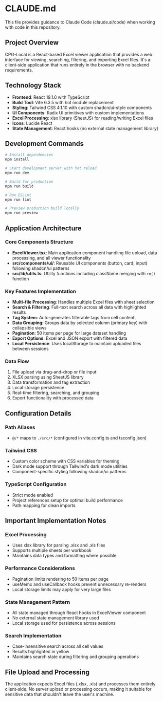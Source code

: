 # CLAUDE.md

This file provides guidance to Claude Code (claude.ai/code) when working with code in this repository.

## Project Overview

CPG-Local is a React-based Excel viewer application that provides a web interface for viewing, searching, filtering, and exporting Excel files. It's a client-side application that runs entirely in the browser with no backend requirements.

## Technology Stack

- **Frontend**: React 19.1.0 with TypeScript
- **Build Tool**: Vite 6.3.5 with hot module replacement
- **Styling**: Tailwind CSS 4.1.10 with custom shadcn/ui-style components
- **UI Components**: Radix UI primitives with custom implementations
- **Excel Processing**: xlsx library (SheetJS) for reading/writing Excel files
- **Icons**: Lucide React
- **State Management**: React hooks (no external state management library)

## Development Commands

```bash
# Install dependencies
npm install

# Start development server with hot reload
npm run dev

# Build for production
npm run build

# Run ESLint
npm run lint

# Preview production build locally
npm run preview
```

## Application Architecture

### Core Components Structure
- **ExcelViewer.tsx**: Main application component handling file upload, data processing, and all viewer functionality
- **src/components/ui/**: Reusable UI components (button, card, input) following shadcn/ui patterns
- **src/lib/utils.ts**: Utility functions including className merging with `cn()` function

### Key Features Implementation
- **Multi-file Processing**: Handles multiple Excel files with sheet selection
- **Search & Filtering**: Full-text search across all data with highlighted results
- **Tag System**: Auto-generates filterable tags from cell content
- **Data Grouping**: Groups data by selected column (primary key) with collapsible views
- **Pagination**: 50 items per page for large dataset handling
- **Export Options**: Excel and JSON export with filtered data
- **Local Persistence**: Uses localStorage to maintain uploaded files between sessions

### Data Flow
1. File upload via drag-and-drop or file input
2. XLSX parsing using SheetJS library
3. Data transformation and tag extraction
4. Local storage persistence
5. Real-time filtering, searching, and grouping
6. Export functionality with processed data

## Configuration Details

### Path Aliases
- `@/*` maps to `./src/*` (configured in vite.config.ts and tsconfig.json)

### Tailwind CSS
- Custom color scheme with CSS variables for theming
- Dark mode support through Tailwind's dark mode utilities
- Component-specific styling following shadcn/ui patterns

### TypeScript Configuration
- Strict mode enabled
- Project references setup for optimal build performance
- Path mapping for clean imports

## Important Implementation Notes

### Excel Processing
- Uses xlsx library for parsing .xlsx and .xls files
- Supports multiple sheets per workbook
- Maintains data types and formatting where possible

### Performance Considerations
- Pagination limits rendering to 50 items per page
- useMemo and useCallback hooks prevent unnecessary re-renders
- Local storage limits may apply for very large files

### State Management Pattern
- All state managed through React hooks in ExcelViewer component
- No external state management library used
- Local storage used for persistence across sessions

### Search Implementation
- Case-insensitive search across all cell values
- Results highlighted in yellow
- Maintains search state during filtering and grouping operations

## File Upload and Processing

The application expects Excel files (.xlsx, .xls) and processes them entirely client-side. No server upload or processing occurs, making it suitable for sensitive data that shouldn't leave the user's machine.